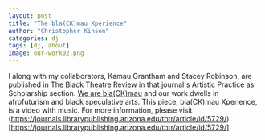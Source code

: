 ```yaml
---
layout: post
title: "The bla(CK)mau Xperience"
author: "Christopher Kinson"
categories: dj
tags: [dj, about]
image: our-work02.png
---
```


I along with my collaborators, Kamau Grantham and Stacey Robinson, are published in The Black Theatre Review in that journal's Artistic Practice as Scholarship section. [We are bla(CK)mau](https://weareblackmau.github.io/presents/) and our work dwells in afrofuturism and black speculative arts. This piece, bla(CK)mau Xperience, is a video with music. For more information, please visit (https://journals.librarypublishing.arizona.edu/tbtr/article/id/5729/)[https://journals.librarypublishing.arizona.edu/tbtr/article/id/5729/].

